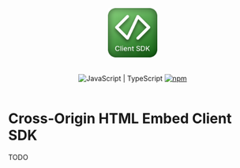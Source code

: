 <p align="center">
    <br>
    <br>
    <img alt="Client SDK Logo" src="assets/client-sdk-logo.png" width="100" height="100">
    <br>
    <br>
</p>

<p align="center">
  <img alt="JavaScript | TypeScript" src="https://img.shields.io/badge/JavaScript-TypeScript-blue">
  <a href="https://www.npmjs.com/package/@perspective-software/cross-origin-html-embed-client-sdk">
    <img alt="npm" src="https://img.shields.io/npm/v/@perspective-software/cross-origin-html-embed-client-sdk?color=%23e62770&label=NPM">
  </a>
  <br>
  <br>
</p>

# Cross-Origin HTML Embed Client SDK

TODO
